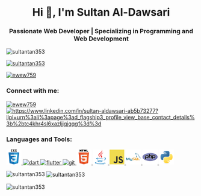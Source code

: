 <h1 align="center">Hi 👋, I'm Sultan Al-Dawsari</h1>
<h3 align="center">Passionate Web Developer | Specializing in Programming and Web Development</h3>

<p align="left"> <img src="https://komarev.com/ghpvc/?username=sultantan353&label=Profile%20views&color=0e75b6&style=flat" alt="sultantan353" /> </p>

<p align="left"> <a href="https://github.com/ryo-ma/github-profile-trophy"><img src="https://github-profile-trophy.vercel.app/?username=sultantan353" alt="sultantan353" /></a> </p>

<p align="left"> <a href="https://twitter.com/ewew759" target="blank"><img src="https://img.shields.io/twitter/follow/ewew759?logo=twitter&style=for-the-badge" alt="ewew759" /></a> </p>

<h3 align="left">Connect with me:</h3>
<p align="left">
<a href="https://twitter.com/ewew759" target="blank"><img align="center" src="https://raw.githubusercontent.com/rahuldkjain/github-profile-readme-generator/master/src/images/icons/Social/twitter.svg" alt="ewew759" height="30" width="40" /></a>
<a href="https://www.linkedin.com/in/sultan-aldawsari-ab5b73277?lipi=urn%3ali%3apage%3ad_flagship3_profile_view_base_contact_details%3b%2btc4khr4sl6xazljjqjqqg%3d%3d" target="blank"><img align="center" src="https://raw.githubusercontent.com/rahuldkjain/github-profile-readme-generator/master/src/images/icons/Social/linked-in-alt.svg" alt="https://www.linkedin.com/in/sultan-aldawsari-ab5b73277?lipi=urn%3ali%3apage%3ad_flagship3_profile_view_base_contact_details%3b%2btc4khr4sl6xazljjqjqqg%3d%3d" height="30" width="40" /></a>
</p>

<h3 align="left">Languages and Tools:</h3>
<p align="left"> <a href="https://www.w3schools.com/css/" target="_blank" rel="noreferrer"> <img src="https://raw.githubusercontent.com/devicons/devicon/master/icons/css3/css3-original-wordmark.svg" alt="css3" width="40" height="40"/> </a> <a href="https://dart.dev" target="_blank" rel="noreferrer"> <img src="https://www.vectorlogo.zone/logos/dartlang/dartlang-icon.svg" alt="dart" width="40" height="40"/> </a> <a href="https://flutter.dev" target="_blank" rel="noreferrer"> <img src="https://www.vectorlogo.zone/logos/flutterio/flutterio-icon.svg" alt="flutter" width="40" height="40"/> </a> <a href="https://git-scm.com/" target="_blank" rel="noreferrer"> <img src="https://www.vectorlogo.zone/logos/git-scm/git-scm-icon.svg" alt="git" width="40" height="40"/> </a> <a href="https://www.w3.org/html/" target="_blank" rel="noreferrer"> <img src="https://raw.githubusercontent.com/devicons/devicon/master/icons/html5/html5-original-wordmark.svg" alt="html5" width="40" height="40"/> </a> <a href="https://www.java.com" target="_blank" rel="noreferrer"> <img src="https://raw.githubusercontent.com/devicons/devicon/master/icons/java/java-original.svg" alt="java" width="40" height="40"/> </a> <a href="https://developer.mozilla.org/en-US/docs/Web/JavaScript" target="_blank" rel="noreferrer"> <img src="https://raw.githubusercontent.com/devicons/devicon/master/icons/javascript/javascript-original.svg" alt="javascript" width="40" height="40"/> </a> <a href="https://www.mysql.com/" target="_blank" rel="noreferrer"> <img src="https://raw.githubusercontent.com/devicons/devicon/master/icons/mysql/mysql-original-wordmark.svg" alt="mysql" width="40" height="40"/> </a> <a href="https://www.php.net" target="_blank" rel="noreferrer"> <img src="https://raw.githubusercontent.com/devicons/devicon/master/icons/php/php-original.svg" alt="php" width="40" height="40"/> </a> <a href="https://www.python.org" target="_blank" rel="noreferrer"> <img src="https://raw.githubusercontent.com/devicons/devicon/master/icons/python/python-original.svg" alt="python" width="40" height="40"/> </a> </p>

<p><img align="left" src="https://github-readme-stats.vercel.app/api/top-langs?username=sultantan353&show_icons=true&locale=en&layout=compact" alt="sultantan353" /></p>

<p>&nbsp;<img align="center" src="https://github-readme-stats.vercel.app/api?username=sultantan353&show_icons=true&locale=en" alt="sultantan353" /></p>

<p><img align="center" src="https://github-readme-streak-stats.herokuapp.com/?user=sultantan353&" alt="sultantan353" /></p>
